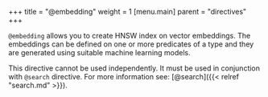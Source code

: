 +++
title = "@embedding"
weight = 1
[menu.main]
    parent = "directives"
+++

`@embedding` allows you to create HNSW index on vector embeddings. The embeddings can be defined on one or more predicates of a type and they are generated using suitable machine learning models.

This directive cannot be used independently. It must be used in conjunction with `@search` directive. For more information see: [@search]({{< relref "search.md" >}}).